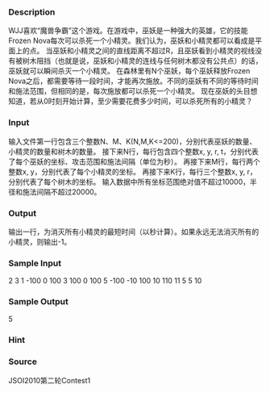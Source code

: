
### Description
WJJ喜欢“魔兽争霸”这个游戏。在游戏中，巫妖是一种强大的英雄，它的技能Frozen Nova每次可以杀死一个小精灵。我们认为，巫妖和小精灵都可以看成是平面上的点。
当巫妖和小精灵之间的直线距离不超过R，且巫妖看到小精灵的视线没有被树木阻挡（也就是说，巫妖和小精灵的连线与任何树木都没有公共点）的话，巫妖就可以瞬间杀灭一个小精灵。
在森林里有N个巫妖，每个巫妖释放Frozen Nova之后，都需要等待一段时间，才能再次施放。不同的巫妖有不同的等待时间和施法范围，但相同的是，每次施放都可以杀死一个小精灵。
现在巫妖的头目想知道，若从0时刻开始计算，至少需要花费多少时间，可以杀死所有的小精灵？ 


### Input
输入文件第一行包含三个整数N、M、K(N,M,K<=200)，分别代表巫妖的数量、小精灵的数量和树木的数量。
接下来N行，每行包含四个整数x, y, r, t，分别代表了每个巫妖的坐标、攻击范围和施法间隔（单位为秒）。
再接下来M行，每行两个整数x, y，分别代表了每个小精灵的坐标。
再接下来K行，每行三个整数x, y, r，分别代表了每个树木的坐标。
输入数据中所有坐标范围绝对值不超过10000，半径和施法间隔不超过20000。
 

### Output
输出一行，为消灭所有小精灵的最短时间（以秒计算）。如果永远无法消灭所有的小精灵，则输出-1。
 

### Sample Input
2 3 1
-100 0 100 3
100 0 100 5
-100 -10
100 10
110 11
5 5 10	

### Sample Output
5
### Hint

### Source
JSOI2010第二轮Contest1
